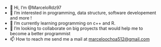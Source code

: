 - 👋 Hi, I’m @MarceloRdz97
- 👀 I’m interested in programming, data structure, software developement and more !
- 🌱 I’m currently learning programming on c++ and R.
- 💞️ I’m looking to collaborate on big proyects that would help me to become a better programmist
- 📫 How to reach me send me a mail at marceloochoa512@gmail.com

<!---
MarceloRdz97/MarceloRdz97 is a ✨ special ✨ repository because its `README.md` (this file) appears on your GitHub profile.
You can click the Preview link to take a look at your changes.
--->
